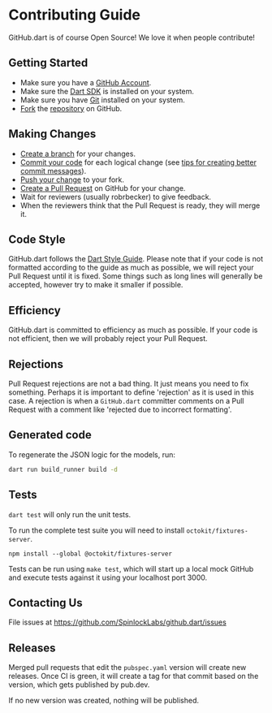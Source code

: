 # Contributing Guide

GitHub.dart is of course Open Source! We love it when people contribute!

## Getting Started

- Make sure you have a [GitHub Account](https://github.com/signup/free).
- Make sure the [Dart SDK](https://dart.dev/tools/sdk) is installed on your system.
- Make sure you have [Git](http://git-scm.com/) installed on your system.
- [Fork](https://help.github.com/articles/fork-a-repo) the [repository](https://github.com/SpinlockLabs/github.dart) on GitHub.

## Making Changes

- [Create a branch](https://help.github.com/articles/creating-and-deleting-branches-within-your-repository) for your changes.
- [Commit your code](http://git-scm.com/book/en/Git-Basics-Recording-Changes-to-the-Repository) for each logical change (see [tips for creating better commit messages](http://robots.thoughtbot.com/5-useful-tips-for-a-better-commit-message)).
- [Push your change](https://help.github.com/articles/pushing-to-a-remote) to your fork.
- [Create a Pull Request](https://help.github.com/articles/creating-a-pull-request) on GitHub for your change.
- Wait for reviewers (usually robrbecker) to give feedback.
- When the reviewers think that the Pull Request is ready, they will merge it.

## Code Style

GitHub.dart follows the [Dart Style Guide](https://dart.dev/effective-dart/style). Please note that if your code is not formatted according to the guide as much as possible, we will reject your Pull Request until it is fixed. Some things such as long lines will generally be accepted, however try to make it smaller if possible.

## Efficiency

GitHub.dart is committed to efficiency as much as possible. If your code is not efficient, then we will probably reject your Pull Request.

## Rejections

Pull Request rejections are not a bad thing. It just means you need to fix something. Perhaps it is important to define 'rejection' as it is used in this case. A rejection is when a `GitHub.dart` committer comments on a Pull Request with a comment like 'rejected due to incorrect formatting'.

## Generated code

To regenerate the JSON logic for the models, run:

```sh
dart run build_runner build -d
```

## Tests

`dart test` will only run the unit tests.

To run the complete test suite you will need to install
`octokit/fixtures-server`.

```
npm install --global @octokit/fixtures-server
```

Tests can be run using `make test`, which will start up a local mock
GitHub and execute tests against it using your localhost port 3000.

## Contacting Us

File issues at https://github.com/SpinlockLabs/github.dart/issues

## Releases

Merged pull requests that edit the `pubspec.yaml` version will create new releases.
Once CI is green, it will create a tag for that commit based on the version, which
gets published by pub.dev.

If no new version was created, nothing will be published.
